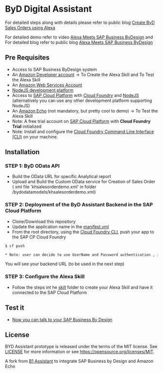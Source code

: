 # ByD Digital Assistant

For detailed steps along with details please refer to public blog  [Create ByD Sales Orders using Alexa](https://blogs.sap.com/2019/02/04/create-byd-sales-orders-using-alexa/)

For detailed demo refer to video [Alexa Meets SAP Business ByDesign](https://youtu.be/40DSBibkL50) and For detailed blog refer to public blog [Alexa Meets SAP Business ByDesign](https://blogs.sap.com/2019/01/22/alexa-meets-sap-business-bydesign/)

## Pre Requisites

* Access to SAP Business ByDesign system
* An [Amazon Developer account](http://developer.amazon.com/) -> To Create the Alexa Skill and To Test the Alexa Skill
* An [Amazon Web Services Account](http://aws.amazon.com/)
* [NodeJS development platform](https://nodejs.org/en/download/)
* Access to [SAP Cloud Platform](https://cloudplatform.sap.com/enterprise-paas/cloudfoundry.html) with [Cloud Foundry](https://docs.cloudfoundry.org/cf-cli/install-go-cli.html) and [NodeJS](https://nodejs.org/en/download/) (alternatively you can use any other development platform supporting NodeJS)
* An [Amazon Echo](https://www.amazon.com/Amazon-Echo-Bluetooth-Speaker-with-WiFi-Alexa/dp/B00X4WHP5E) (not mandatory, but pretty cool to demo) -> To Test the Alexa Skill
* Note: A free trial account on  [SAP Cloud Platform](https://cloudplatform.sap.com) with **Cloud Foundry Trial** initialized
* Note: Install and configure the [Cloud Foundry Command Line Interface (CLI)](https://help.sap.com/viewer/65de2977205c403bbc107264b8eccf4b/Cloud/en-US/75125ef1e60e490e91eb58fe48c0f9e7.html#loio4ef907afb1254e8286882a2bdef0edf4) on your machine.

## Installation
### STEP 1: ByD OData API
* Build the OData URL for specific Analytical report
* Upload and Build the Custom OData service for Creation of Sales Order ( xml file 'khsalesorderdemo.xml' in folder /bydodatamodels/khsalesorderdemo.xml)

### STEP 2: Deployment of the ByD Assistant Backend in the SAP Cloud Platform
* Clone/Download this repository
* Update the application name in the [manifest.yml](manifest.yml)
* From the root directory, using the [Cloud Foundry CLI](https://docs.cloudfoundry.org/cf-cli/install-go-cli.html), push your app to the SAP CP Cloud Foundry
```cmd
$ cf push

* Note: user can decide to use UserName and Password authentication , in that case user has to adapt the Authorization (request header of OData POST service call) webapplication coding accordingly

```
You will see your backend URL (to be used in the next step)


### STEP 3: Configure the Alexa Skill
* Follow the steps int he [skill](skill/) folder to create your Alexa Skill and have it connected to the SAP Cloud Platform

## Test it
* [Now you can talk to your SAP Business By Design](https://www.youtube.com/watch?v=40DSBibkL50)


## License
BYD Assistant prototype is released under the terms of the MIT license. See [LICENSE](LICENSE) for more information or see https://opensource.org/licenses/MIT.

A fork from [B1 Assistant](https://github.com/B1SA/b1Assistant/) to integrate SAP Business by Design and Amazon Echo
